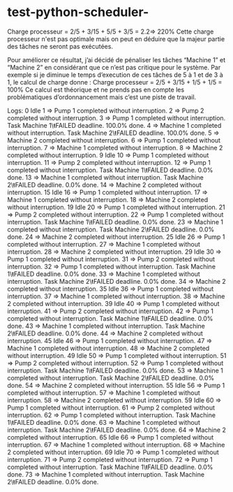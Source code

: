 # test-python-scheduler-
Charge processeur = 2/5 + 3/15 + 5/5 + 3/5 = 2.2=> 220%
Cette charge processeur n'est pas optimale mais on peut en déduire que la majeur partie des tâches ne seront pas exécutées.

Pour améliorer ce résultat, j’ai décidé de pénaliser les tâches “Machine 1” et “Machine 2” en considérant que ce n’est pas critique pour le système. Par exemple si je diminue le temps d’execution de ces tâches de 5 à 1 et de 3 à 1, le calcul de charge donne :
Charge processeur = 2/5 + 3/15 + 1/5 + 1/5 = 100%
Ce calcul est théorique et ne prends pas en compte les problématiques d’ordonnancement mais c’est
une piste de travail.


Logs:
0	Idle
1	=> Pump 1 completed without interruption.
2	=> Pump 2 completed without interruption.
3	=> Pump 1 completed without interruption.
	Task Machine 1\ŧFAILED deadline.	100.0% done.
4	=> Machine 1 completed without interruption.
	Task Machine 2\ŧFAILED deadline.	100.0% done.
5	=> Machine 2 completed without interruption.
6	=> Pump 1 completed without interruption.
7	=> Machine 1 completed without interruption.
8	=> Machine 2 completed without interruption.
9	Idle
10	=> Pump 1 completed without interruption.
11	=> Pump 2 completed without interruption.
12	=> Pump 1 completed without interruption.
	Task Machine 1\ŧFAILED deadline.	0.0% done.
13	=> Machine 1 completed without interruption.
	Task Machine 2\ŧFAILED deadline.	0.0% done.
14	=> Machine 2 completed without interruption.
15	Idle
16	=> Pump 1 completed without interruption.
17	=> Machine 1 completed without interruption.
18	=> Machine 2 completed without interruption.
19	Idle
20	=> Pump 1 completed without interruption.
21	=> Pump 2 completed without interruption.
22	=> Pump 1 completed without interruption.
	Task Machine 1\ŧFAILED deadline.	0.0% done.
23	=> Machine 1 completed without interruption.
	Task Machine 2\ŧFAILED deadline.	0.0% done.
24	=> Machine 2 completed without interruption.
25	Idle
26	=> Pump 1 completed without interruption.
27	=> Machine 1 completed without interruption.
28	=> Machine 2 completed without interruption.
29	Idle
30	=> Pump 1 completed without interruption.
31	=> Pump 2 completed without interruption.
32	=> Pump 1 completed without interruption.
	Task Machine 1\ŧFAILED deadline.	0.0% done.
33	=> Machine 1 completed without interruption.
	Task Machine 2\ŧFAILED deadline.	0.0% done.
34	=> Machine 2 completed without interruption.
35	Idle
36	=> Pump 1 completed without interruption.
37	=> Machine 1 completed without interruption.
38	=> Machine 2 completed without interruption.
39	Idle
40	=> Pump 1 completed without interruption.
41	=> Pump 2 completed without interruption.
42	=> Pump 1 completed without interruption.
	Task Machine 1\ŧFAILED deadline.	0.0% done.
43	=> Machine 1 completed without interruption.
	Task Machine 2\ŧFAILED deadline.	0.0% done.
44	=> Machine 2 completed without interruption.
45	Idle
46	=> Pump 1 completed without interruption.
47	=> Machine 1 completed without interruption.
48	=> Machine 2 completed without interruption.
49	Idle
50	=> Pump 1 completed without interruption.
51	=> Pump 2 completed without interruption.
52	=> Pump 1 completed without interruption.
	Task Machine 1\ŧFAILED deadline.	0.0% done.
53	=> Machine 1 completed without interruption.
	Task Machine 2\ŧFAILED deadline.	0.0% done.
54	=> Machine 2 completed without interruption.
55	Idle
56	=> Pump 1 completed without interruption.
57	=> Machine 1 completed without interruption.
58	=> Machine 2 completed without interruption.
59	Idle
60	=> Pump 1 completed without interruption.
61	=> Pump 2 completed without interruption.
62	=> Pump 1 completed without interruption.
	Task Machine 1\ŧFAILED deadline.	0.0% done.
63	=> Machine 1 completed without interruption.
	Task Machine 2\ŧFAILED deadline.	0.0% done.
64	=> Machine 2 completed without interruption.
65	Idle
66	=> Pump 1 completed without interruption.
67	=> Machine 1 completed without interruption.
68	=> Machine 2 completed without interruption.
69	Idle
70	=> Pump 1 completed without interruption.
71	=> Pump 2 completed without interruption.
72	=> Pump 1 completed without interruption.
	Task Machine 1\ŧFAILED deadline.	0.0% done.
73	=> Machine 1 completed without interruption.
	Task Machine 2\ŧFAILED deadline.	0.0% done.
